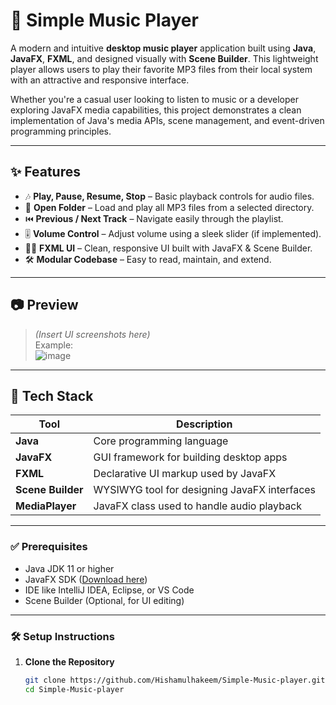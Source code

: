 # 🎵 Simple Music Player

A modern and intuitive **desktop music player** application built using **Java**, **JavaFX**, **FXML**, and designed visually with **Scene Builder**. This lightweight player allows users to play their favorite MP3 files from their local system with an attractive and responsive interface.

Whether you're a casual user looking to listen to music or a developer exploring JavaFX media capabilities, this project demonstrates a clean implementation of Java's media APIs, scene management, and event-driven programming principles.

---

## ✨ Features

- 🎶 **Play, Pause, Resume, Stop** – Basic playback controls for audio files.
- 📂 **Open Folder** – Load and play all MP3 files from a selected directory.
- ⏮️ **Previous / Next Track** – Navigate easily through the playlist.
- 🎚️ **Volume Control** – Adjust volume using a sleek slider (if implemented).
- 🧑‍🎨 **FXML UI** – Clean, responsive UI built with JavaFX & Scene Builder.
- 🛠️ **Modular Codebase** – Easy to read, maintain, and extend.

---

## 📷 Preview

> *(Insert UI screenshots here)*  
> Example:  
> ![image](https://github.com/user-attachments/assets/b2e9a3da-0e2e-4169-a1db-9f2085d16430)


---

## 🧰 Tech Stack

| Tool          | Description                                     |
|---------------|-------------------------------------------------|
| **Java**      | Core programming language                       |
| **JavaFX**    | GUI framework for building desktop apps         |
| **FXML**      | Declarative UI markup used by JavaFX            |
| **Scene Builder** | WYSIWYG tool for designing JavaFX interfaces |
| **MediaPlayer** | JavaFX class used to handle audio playback     |

---
### ✅ Prerequisites

- Java JDK 11 or higher  
- JavaFX SDK ([Download here](https://gluonhq.com/products/javafx/))  
- IDE like IntelliJ IDEA, Eclipse, or VS Code  
- Scene Builder (Optional, for UI editing)

---

### 🛠️ Setup Instructions

1. **Clone the Repository**
   ```bash
   git clone https://github.com/Hishamulhakeem/Simple-Music-player.git
   cd Simple-Music-player

